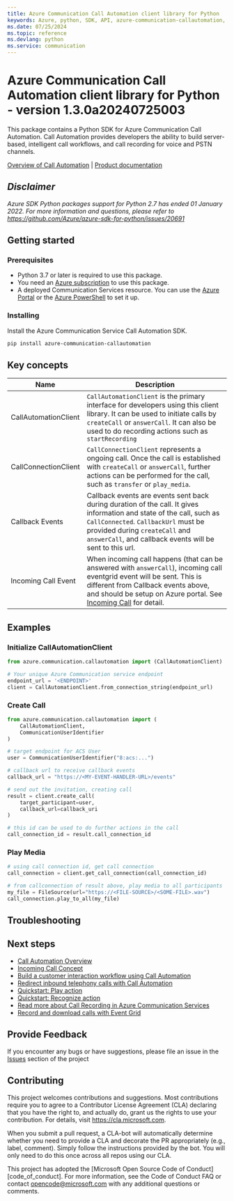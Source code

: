 ```yaml
---
title: Azure Communication Call Automation client library for Python
keywords: Azure, python, SDK, API, azure-communication-callautomation, communication
ms.date: 07/25/2024
ms.topic: reference
ms.devlang: python
ms.service: communication
---
```

# Azure Communication Call Automation client library for Python - version 1.3.0a20240725003 


This package contains a Python SDK for Azure Communication Call Automation. Call Automation provides developers the ability to build server-based, intelligent call workflows, and call recording for voice and PSTN channels.

[Overview of Call Automation][overview] | [Product documentation][product_docs]

## _Disclaimer_
_Azure SDK Python packages support for Python 2.7 has ended 01 January 2022. For more information and questions, please
refer to https://github.com/Azure/azure-sdk-for-python/issues/20691_

## Getting started
### Prerequisites
- Python 3.7 or later is required to use this package.
- You need an [Azure subscription][azure_sub] to use this package.
- A deployed Communication Services resource. You can use the [Azure Portal][azure_portal] or the [Azure PowerShell][azure_powershell] to set it up.

### Installing
Install the Azure Communication Service Call Automation SDK.

```bash
pip install azure-communication-callautomation
```

## Key concepts
| Name                 | Description                                                                                                                                                                                                                                                                                                                              |
| -------------------- | ---------------------------------------------------------------------------------------------------------------------------------------------------------------------------------------------------------------------------------------------------------------------------------------------------------------------------------------- |
| CallAutomationClient | `CallAutomationClient` is the primary interface for developers using this client library. It can be used to initiate calls by `createCall` or `answerCall`. It can also be used to do recording actions such as `startRecording`                                                                                                         |                                                                      |
| CallConnectionClient | `CallConnectionClient` represents a ongoing call. Once the call is established with `createCall` or `answerCall`, further actions can be performed for the call, such as `transfer` or `play_media`.                                                                                                                                     |                                                                                                                                                               |
| Callback Events      | Callback events are events sent back during duration of the call. It gives information and state of the call, such as `CallConnected`. `CallbackUrl` must be provided during `createCall` and `answerCall`, and callback events will be sent to this url. |
| Incoming Call Event  | When incoming call happens (that can be answered with `answerCall`), incoming call eventgrid event will be sent. This is different from Callback events above, and should be setup on Azure portal. See [Incoming Call][incomingcall] for detail.                                                                                        |

## Examples
### Initialize CallAutomationClient
```Python
from azure.communication.callautomation import (CallAutomationClient)

# Your unique Azure Communication service endpoint
endpoint_url = '<ENDPOINT>'
client = CallAutomationClient.from_connection_string(endpoint_url)
```

### Create Call
```Python
from azure.communication.callautomation import (
    CallAutomationClient,
    CommunicationUserIdentifier
)

# target endpoint for ACS User
user = CommunicationUserIdentifier("8:acs:...")

# callback url to receive callback events
callback_url = "https://<MY-EVENT-HANDLER-URL>/events"

# send out the invitation, creating call
result = client.create_call(
    target_participant=user,
    callback_url=callback_uri
)

# this id can be used to do further actions in the call
call_connection_id = result.call_connection_id
```

### Play Media
```Python
# using call connection id, get call connection
call_connection = client.get_call_connection(call_connection_id)

# from callconnection of result above, play media to all participants
my_file = FileSource(url="https://<FILE-SOURCE>/<SOME-FILE>.wav")
call_connection.play_to_all(my_file)
```

## Troubleshooting
## Next steps
- [Call Automation Overview][overview]
- [Incoming Call Concept][incomingcall]
- [Build a customer interaction workflow using Call Automation][build1]
- [Redirect inbound telephony calls with Call Automation][build2]
- [Quickstart: Play action][build3]
- [Quickstart: Recognize action][build4]
- [Read more about Call Recording in Azure Communication Services][recording1]
- [Record and download calls with Event Grid][recording2]

## Provide Feedback

If you encounter any bugs or have suggestions, please file an issue in the [Issues](https://github.com/Azure/azure-sdk-for-python/issues) section of the project

## Contributing

This project welcomes contributions and suggestions. Most contributions require
you to agree to a Contributor License Agreement (CLA) declaring that you have
the right to, and actually do, grant us the rights to use your contribution.
For details, visit https://cla.microsoft.com.

When you submit a pull request, a CLA-bot will automatically determine whether
you need to provide a CLA and decorate the PR appropriately (e.g., label,
comment). Simply follow the instructions provided by the bot. You will only
need to do this once across all repos using our CLA.

This project has adopted the
[Microsoft Open Source Code of Conduct][code_of_conduct]. For more information,
see the Code of Conduct FAQ or contact opencode@microsoft.com with any
additional questions or comments.

<!-- LINKS -->
[overview]: https://learn.microsoft.com/azure/communication-services/concepts/voice-video-calling/call-automation
[product_docs]: /azure/communication-services/overview
[azure_cli]: /cli/azure
[azure_sub]: https://azure.microsoft.com/free/
[azure_portal]: https://portal.azure.com
[azure_powershell]: /powershell/module/az.communication/new-azcommunicationservice
[build_doc]: https://aka.ms/AzureSDKBundling
[incomingcall]: https://learn.microsoft.com/azure/communication-services/concepts/voice-video-calling/incoming-call-notification
[build1]: https://learn.microsoft.com/azure/communication-services/quickstarts/voice-video-calling/callflows-for-customer-interactions?pivots=programming-language-csha
[build2]: https://learn.microsoft.com/azure/communication-services/how-tos/call-automation-sdk/redirect-inbound-telephony-calls?pivots=programming-language-csharp
[build3]: https://learn.microsoft.com/azure/communication-services/quickstarts/voice-video-calling/play-action?pivots=programming-language-csharp
[build4]: https://learn.microsoft.com/azure/communication-services/quickstarts/voice-video-calling/recognize-action?pivots=programming-language-csharp
[recording1]: https://learn.microsoft.com/azure/communication-services/concepts/voice-video-calling/call-recording
[recording2]: https://learn.microsoft.com/azure/communication-services/quickstarts/voice-video-calling/get-started-call-recording?pivots=programming-language-csharp

